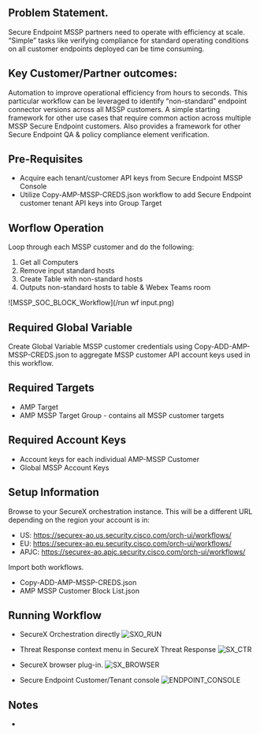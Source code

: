 ## Problem Statement.
Secure Endpoint MSSP partners need to operate with efficiency at scale.  “Simple” tasks like verifying compliance for standard operating conditions on all customer endpoints deployed can be time consuming.

## Key Customer/Partner outcomes:
Automation to improve operational efficiency from hours to seconds.  This particular workflow can be leveraged to identify “non-standard” endpoint connector versions across all MSSP customers.  A simple starting framework for other use cases that require common action across multiple MSSP Secure Endpoint customers.  Also provides a framework for other Secure Endpoint QA & policy compliance element verification.

## Pre-Requisites
* Acquire each tenant/customer API keys from Secure Endpoint MSSP Console
* Utilize Copy-AMP-MSSP-CREDS.json workflow to add Secure Endpoint customer tenant API keys into Group Target

## Worflow Operation
Loop through each MSSP customer and do the following:
1. Get all Computers
1. Remove input standard hosts
1. Create Table with non-standard hosts
1. Outputs non-standard hosts to table & Webex Teams room

![MSSP_SOC_BLOCK_Workflow](/run wf input.png)


## Required Global Variable
Create Global Variable MSSP customer credentials using Copy-ADD-AMP-MSSP-CREDS.json to aggregate MSSP customer API account keys used in this workflow.

## Required Targets
* AMP Target
* AMP MSSP Target Group - contains all MSSP customer targets

## Required Account Keys
* Account keys for each individual AMP-MSSP Customer
* Global MSSP Account Keys

## Setup Information
Browse to your SecureX orchestration instance. This will be a different URL depending on the region your account is in:

* US: https://securex-ao.us.security.cisco.com/orch-ui/workflows/
* EU: https://securex-ao.eu.security.cisco.com/orch-ui/workflows/
* APJC: https://securex-ao.apjc.security.cisco.com/orch-ui/workflows/

Import both workflows.
* Copy-ADD-AMP-MSSP-CREDS.json
* AMP MSSP Customer Block List.json

## Running Workflow

* SecureX Orchestration directly
![SXO_RUN](/SXO_Run.png)

* Threat Response context menu in SecureX Threat Response
![SX_CTR](/SX_TR_ResponseAction.png)

* SecureX browser plug-in.
![SX_BROWSER](/SX_Browser_Response.png)

* Secure Endpoint Customer/Tenant console
![ENDPOINT_CONSOLE](/Endpoint_ResponseAction.png)


## Notes
*
